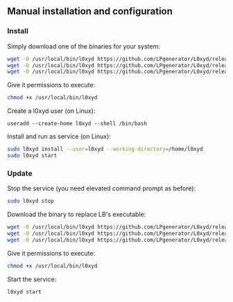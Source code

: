 ## Manual installation and configuration

### Install

Simply download one of the binaries for your system:

```bash
wget -O /usr/local/bin/l0xyd https://github.com/LPgenerator/L0xyd/releases/download/v1.0/l0xyd-linux-386
wget -O /usr/local/bin/l0xyd https://github.com/LPgenerator/L0xyd/releases/download/v1.0/l0xyd-linux-amd64
wget -O /usr/local/bin/l0xyd https://github.com/LPgenerator/L0xyd/releases/download/v1.0/l0xyd-linux-arm
```

Give it permissions to execute:

```bash
chmod +x /usr/local/bin/l0xyd
```

Create a l0xyd user (on Linux):

```
useradd --create-home l0xyd --shell /bin/bash
```

Install and run as service (on Linux):
```bash
sudo l0xyd install --user=l0xyd --working-directory=/home/l0xyd
sudo l0xyd start
```

### Update

Stop the service (you need elevated command prompt as before):

```bash
sudo l0xyd stop
```

Download the binary to replace LB's executable:

```bash
wget -O /usr/local/bin/l0xyd https://github.com/LPgenerator/L0xyd/releases/download/v1.0/l0xyd-linux-386
wget -O /usr/local/bin/l0xyd https://github.com/LPgenerator/L0xyd/releases/download/v1.0/l0xyd-linux-amd64
wget -O /usr/local/bin/l0xyd https://github.com/LPgenerator/L0xyd/releases/download/v1.0/l0xyd-linux-arm
```

Give it permissions to execute:

```bash
chmod +x /usr/local/bin/l0xyd
```

Start the service:

```bash
l0xyd start
```

